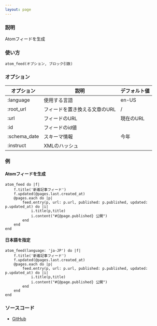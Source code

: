 ```yaml
---
layout: page
---
```


### 説明

Atomフィードを生成

### 使い方

    atom_feed(オプション, ブロック引数)

### オプション

| オプション   | 説明                          | デフォルト値 |
| ------------ | ----------------------------- | ------------ |
| :language    | 使用する言語                  | en-US        |
| :root_url    | フィードを置き換える文章のURL | /            |
| :url         | フィードのURL                 | 現在のURL    |
| :id          | フィードのid値                |              |
| :schema_date | スキーマ情報                  | 今年         |
| :instruct    | XMLのハッシュ                 |              |

### 例

#### Atomフィードを生成

    atom_feed do |f|
        f.title('新着記事フィード')
        f.updated(@pages.last.created_at)
        @pages.each do |p|
            feed.entry(p, url: p.url, published: p.published, updated: p.updated_at) do |i|
                i.title(p,title)
                i.content("#{@page.published} 公開")
            end
        end
    end

#### 日本語を指定

    atom_feed(language: 'ja-JP') do |f|
        f.title('新着記事フィード')
        f.updated(@pages.last.created_at)
        @pages.each do |p|
            feed.entry(p, url: p.url, published: p.published, updated: p.updated_at) do |i|
                i.title(p,title)
                i.content("#{@page.published} 公開")
            end
        end
    end

### ソースコード

- [GitHub](https://github.com/rails/rails/blob/984c3ef2775781d47efa9f541ce570daa2434a80/actionview/lib/action_view/helpers/atom_feed_helper.rb#L98)
